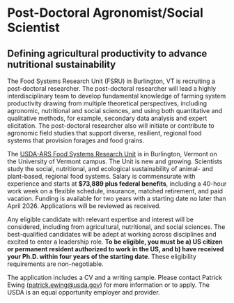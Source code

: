 # **Post-Doctoral Agronomist/Social Scientist**

## **Defining agricultural productivity to advance nutritional sustainability**

The Food Systems Research Unit (FSRU) in Burlington, VT is recruiting a post-doctoral researcher. The post-doctoral researcher will lead a highly interdisciplinary team to develop fundamental knowledge of 
farming system productivity drawing from multiple theoretical perspectives, including agronomic, nutritional and social sciences, and using both quantitative and qualitative methods, for example, secondary 
data analysis and expert elicitation. The post-doctoral researcher also will initiate or contribute to agronomic field studies that support diverse, resilient, regional food systems that provision forages 
and food grains. 

The [USDA-ARS Food Systems Research Unit](https://www.ars.usda.gov/northeast-area/burlington-vermont/food-systems-research-unit/) is in Burlington, Vermont on the University of Vermont campus. The Unit is new and growing. Scientists study the 
social, nutritional, and ecological sustainability of animal- and plant-based, regional food systems. Salary is commensurate with experience and starts at **\$73,889 plus federal benefits**, including a 
40-hour work week on a flexible schedule, insurance, matched retirement, and paid vacation. Funding is available for two years with a starting date no later than April 2026. Applications will be reviewed as received.

Any eligible candidate with relevant expertise and interest will be considered, including from agricultural, nutritional, and social sciences. The best-qualified candidates will be adept at working across 
disciplines and excited to enter a leadership role. **To be eligible, you must be a) US citizen or permanent resident authorized to work in the US, and b) have received your Ph.D. within four years of the 
starting date**. These eligibility requirements are non-negotiable. 

The application includes a CV and a writing sample. Please contact Patrick Ewing ([patrick.ewing@usda.gov](mailto:patrick.ewing@usda.gov)) for more information or to apply. The USDA is an equal opportunity 
employer and provider.
